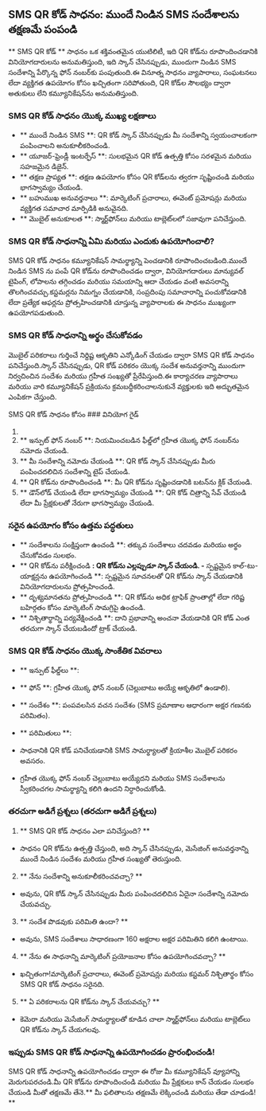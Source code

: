 ## SMS QR కోడ్ సాధనం: ముందే నిండిన SMS సందేశాలను తక్షణమే పంపండి

** SMS QR కోడ్ ** సాధనం ఒక శక్తివంతమైన యుటిలిటీ, ఇది QR కోడ్‌ను రూపొందించడానికి వినియోగదారులను అనుమతిస్తుంది, ఇది స్కాన్ చేసినప్పుడు, ముందుగా నిండిన SMS సందేశాన్ని పేర్కొన్న ఫోన్ నంబర్‌కు పంపుతుంది.ఈ వినూత్న సాధనం వ్యాపారాలు, సంఘటనలు లేదా వ్యక్తిగత ఉపయోగం కోసం ఖచ్చితంగా సరిపోతుంది, QR కోడ్‌ల సౌలభ్యం ద్వారా అతుకులు లేని కమ్యూనికేషన్‌ను అనుమతిస్తుంది.

### SMS QR కోడ్ సాధనం యొక్క ముఖ్య లక్షణాలు

- ** ముందే నిండిన SMS **: QR కోడ్ స్కాన్ చేసినప్పుడు మీ సందేశాన్ని స్వయంచాలకంగా పంపించాలని అనుకూలీకరించండి.
- ** యూజర్-ఫ్రెండ్లీ ఇంటర్ఫేస్ **: సులభమైన QR కోడ్ ఉత్పత్తి కోసం సరళమైన మరియు సహజమైన డిజైన్.
- ** తక్షణ ప్రాప్యత **: తక్షణ ఉపయోగం కోసం QR కోడ్‌లను త్వరగా సృష్టించండి మరియు భాగస్వామ్యం చేయండి.
- ** బహుముఖ అనువర్తనాలు **: మార్కెటింగ్ ప్రచారాలు, ఈవెంట్ ప్రమోషన్లు మరియు వ్యక్తిగత సమాచార మార్పిడికి అనువైనది.
- ** మొబైల్ అనుకూలత **: స్మార్ట్‌ఫోన్‌లు మరియు టాబ్లెట్‌లలో సజావుగా పనిచేస్తుంది.

### SMS QR కోడ్ సాధనాన్ని ఏమి మరియు ఎందుకు ఉపయోగించాలి?

SMS QR కోడ్ సాధనం కమ్యూనికేషన్ సామర్థ్యాన్ని పెంచడానికి రూపొందించబడింది.ముందే నిండిన SMS ను పంపే QR కోడ్‌ను రూపొందించడం ద్వారా, వినియోగదారులు మాన్యువల్ టైపింగ్, లోపాలను తగ్గించడం మరియు సమయాన్ని ఆదా చేయడం వంటి అవసరాన్ని తొలగించవచ్చు.కస్టమర్లను నిమగ్నం చేయడానికి, సంప్రదింపు సమాచారాన్ని పంచుకోవడానికి లేదా ప్రత్యేక ఆఫర్లను ప్రోత్సహించడానికి చూస్తున్న వ్యాపారాలకు ఈ సాధనం ముఖ్యంగా ఉపయోగపడుతుంది.

### SMS QR కోడ్ సాధనాన్ని అర్థం చేసుకోవడం

మొబైల్ పరికరాలు గుర్తించే నిర్దిష్ట ఆకృతిని ఎన్కోడింగ్ చేయడం ద్వారా SMS QR కోడ్ సాధనం పనిచేస్తుంది.స్కాన్ చేసినప్పుడు, QR కోడ్ పరికరం యొక్క సందేశ అనువర్తనాన్ని ముందుగా నిర్వచించిన సందేశం మరియు గ్రహీత సంఖ్యతో ప్రేరేపిస్తుంది.ఈ కార్యాచరణ వ్యాపారాలు మరియు వారి కమ్యూనికేషన్ ప్రక్రియను క్రమబద్ధీకరించాలనుకునే వ్యక్తులకు ఇది అద్భుతమైన ఎంపికగా చేస్తుంది.

SMS QR కోడ్ సాధనం కోసం ### వినియోగ గైడ్

1.
2. ** ఇన్పుట్ ఫోన్ నంబర్ **: నియమించబడిన ఫీల్డ్‌లో గ్రహీత యొక్క ఫోన్ నంబర్‌ను నమోదు చేయండి.
3. ** మీ సందేశాన్ని నమోదు చేయండి **: QR కోడ్ స్కాన్ చేసినప్పుడు మీరు పంపించదలిచిన సందేశాన్ని టైప్ చేయండి.
4. ** QR కోడ్‌ను రూపొందించండి **: మీ QR కోడ్‌ను సృష్టించడానికి బటన్‌ను క్లిక్ చేయండి.
5. ** డౌన్‌లోడ్ చేయండి లేదా భాగస్వామ్యం చేయండి **: QR కోడ్ చిత్రాన్ని సేవ్ చేయండి లేదా మీ ప్రేక్షకులతో నేరుగా భాగస్వామ్యం చేయండి.

### సరైన ఉపయోగం కోసం ఉత్తమ పద్ధతులు

- ** సందేశాలను సంక్షిప్తంగా ఉంచండి **: తక్కువ సందేశాలు చదవడం మరియు అర్థం చేసుకోవడం సులభం.
- ** QR కోడ్‌ను పరీక్షించండి **: QR కోడ్‌ను ఎల్లప్పుడూ స్కాన్ చేయండి.
-** స్పష్టమైన కాల్-టు-యాక్షన్లను ఉపయోగించండి **: స్పష్టమైన సూచనలతో QR కోడ్‌ను స్కాన్ చేయడానికి వినియోగదారులను ప్రోత్సహించండి.
- ** దృశ్యమానతను ప్రోత్సహించండి **: QR కోడ్‌ను అధిక ట్రాఫిక్ ప్రాంతాల్లో లేదా గరిష్ట బహిర్గతం కోసం మార్కెటింగ్ సామగ్రిపై ఉంచండి.
- ** నిశ్చితార్థాన్ని పర్యవేక్షించండి **: దాని ప్రభావాన్ని అంచనా వేయడానికి QR కోడ్ ఎంత తరచుగా స్కాన్ చేయబడిందో ట్రాక్ చేయండి.

### SMS QR కోడ్ సాధనం యొక్క సాంకేతిక వివరాలు

- ** ఇన్పుట్ ఫీల్డ్‌లు **:
- ** ఫోన్ **: గ్రహీత యొక్క ఫోన్ నంబర్ (చెల్లుబాటు అయ్యే ఆకృతిలో ఉండాలి).
- ** సందేశం **: పంపవలసిన వచన సందేశం (SMS ప్రమాణాల ఆధారంగా అక్షర గణనకు పరిమితం).

- ** పరిమితులు **:
- సాధనానికి QR కోడ్ పనిచేయడానికి SMS సామర్థ్యాలతో క్రియాశీల మొబైల్ పరికరం అవసరం.
- గ్రహీత యొక్క ఫోన్ నంబర్ చెల్లుబాటు అయ్యేదని మరియు SMS సందేశాలను స్వీకరించగల సామర్థ్యాన్ని కలిగి ఉందని నిర్ధారించుకోండి.

### తరచుగా అడిగే ప్రశ్నలు (తరచుగా అడిగే ప్రశ్నలు)

1. ** SMS QR కోడ్ సాధనం ఎలా పనిచేస్తుంది? **
- సాధనం QR కోడ్‌ను ఉత్పత్తి చేస్తుంది, అది స్కాన్ చేసినప్పుడు, మెసేజింగ్ అనువర్తనాన్ని ముందే నిండిన సందేశం మరియు గ్రహీత సంఖ్యతో తెరుస్తుంది.

2. ** నేను సందేశాన్ని అనుకూలీకరించవచ్చా? **
- అవును, QR కోడ్ స్కాన్ చేసినప్పుడు మీరు పంపించదలిచిన ఏదైనా సందేశాన్ని నమోదు చేయవచ్చు.

3. ** సందేశ పొడవుకు పరిమితి ఉందా? **
- అవును, SMS సందేశాలు సాధారణంగా 160 అక్షరాల అక్షర పరిమితిని కలిగి ఉంటాయి.

4. ** నేను ఈ సాధనాన్ని మార్కెటింగ్ ప్రయోజనాల కోసం ఉపయోగించవచ్చా? **
- ఖచ్చితంగా!మార్కెటింగ్ ప్రచారాలు, ఈవెంట్ ప్రమోషన్లు మరియు కస్టమర్ నిశ్చితార్థం కోసం SMS QR కోడ్ సాధనం సరైనది.

5. ** ఏ పరికరాలను QR కోడ్‌ను స్కాన్ చేయవచ్చు? **
- కెమెరా మరియు మెసేజింగ్ సామర్థ్యాలతో కూడిన చాలా స్మార్ట్‌ఫోన్‌లు మరియు టాబ్లెట్‌లు QR కోడ్‌ను స్కాన్ చేయగలవు.

### ఇప్పుడు SMS QR కోడ్ సాధనాన్ని ఉపయోగించడం ప్రారంభించండి!

SMS QR కోడ్ సాధనాన్ని ఉపయోగించడం ద్వారా ఈ రోజు మీ కమ్యూనికేషన్ వ్యూహాన్ని మెరుగుపరచండి.మీ QR కోడ్‌ను రూపొందించండి మరియు మీ ప్రేక్షకులు కాన్ చేయడం సులభం చేయండి మీతో తక్షణమే తేనె.** మీ ఫలితాలను తక్షణమే లెక్కించండి మరియు తేడా చూడండి! **